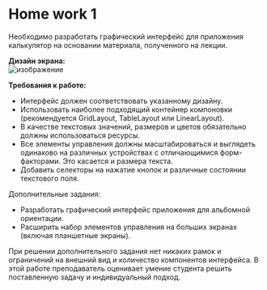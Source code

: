 # <b>Home work 1</b>

Необходимо разработать графический интерфейс для приложения калькулятор на основании материала, полученного на лекции.<br>

<b>Дизайн экрана:</b><br>
![изображение](https://github.com/Marat1988/Android_JAVA/assets/108996479/d0388fcb-43ce-45f0-94a8-a6fc00a1f9ad)

<b>Требования к работе:</b><br>
<ul>
<li>Интерфейс должен соответствовать указанному дизайну.</li>
<li>Использовать наиболее подходящий контейнер компоновки (рекомендуется GridLayout, TableLayout или LinearLayout).</li>
<li>В качестве текстовых значений, размеров и цветов обязательно должны использоваться ресурсы.</li>
<li>Все элементы управления должны масштабироваться и выглядеть одинаково на различных устройствах с отличающимися форм-факторами. Это касается и размера текста.</li>
<li>Добавить селекторы на нажатие кнопок и различные состоянии текстового поля.</li>
</ul>

Дополнительные задания:
<ul>
<li>Разработать графический интерфейс приложения для альбомной ориентации.</li>
<li>Расширить набор элементов управления на больших экранах (включая планшетные экраны).</li>
</ul>

При решении дополнительного задания нет никаких рамок и ограничений на внешний вид и количество компонентов интерфейса. В этой работе преподаватель оценивает умение студента решить поставленную задачу и индивидуальный подход.
